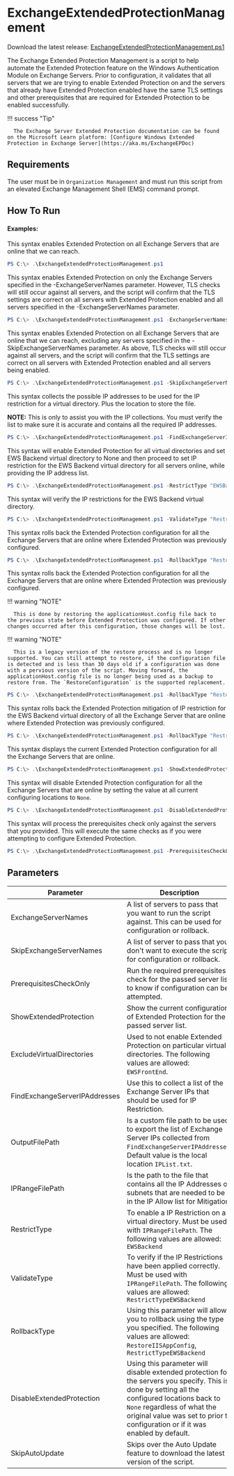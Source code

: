 # ExchangeExtendedProtectionManagement

Download the latest release: [ExchangeExtendedProtectionManagement.ps1](https://github.com/microsoft/CSS-Exchange/releases/latest/download/ExchangeExtendedProtectionManagement.ps1)

The Exchange Extended Protection Management is a script to help automate the Extended Protection feature on the Windows Authentication Module on Exchange Servers. Prior to configuration, it validates that all servers that we are trying to enable Extended Protection on and the servers that already have Extended Protection enabled have the same TLS settings and other prerequisites that are required for Extended Protection to be enabled successfully.

!!! success "Tip"

      The Exchange Server Extended Protection documentation can be found on the Microsoft Learn platform: [Configure Windows Extended Protection in Exchange Server](https://aka.ms/ExchangeEPDoc)


## Requirements

The user must be in `Organization Management` and must run this script from an
elevated Exchange Management Shell (EMS) command prompt.

## How To Run

#### Examples:

This syntax enables Extended Protection on all Exchange Servers that are online that we can reach.

```powershell
PS C:\> .\ExchangeExtendedProtectionManagement.ps1
```

This syntax enables Extended Protection on only the Exchange Servers specified
in the -ExchangeServerNames parameter. However, TLS checks will still occur against all
servers, and the script will confirm that the TLS settings are correct on all servers
with Extended Protection enabled and all servers specified in the -ExchangeServerNames parameter.

```powershell
PS C:\> .\ExchangeExtendedProtectionManagement.ps1 -ExchangeServerNames <Array_of_Server_Names>
```

This syntax enables Extended Protection on all Exchange Servers that are online that we
can reach, excluding any servers specified in the -SkipExchangeServerNames parameter.
As above, TLS checks will still occur against all servers, and the script will confirm
that the TLS settings are correct on all servers with Extended Protection enabled and all
servers being enabled.

```powershell
PS C:\> .\ExchangeExtendedProtectionManagement.ps1 -SkipExchangeServerNames <Array_of_Server_Names>
```

This syntax collects the possible IP addresses to be used for the IP restriction for a virtual directory. Plus the location to store the file.

**NOTE:** This is only to assist you with the IP collections. You must verify the list to make sure it is accurate and contains all the required IP addresses.

```powershell
PS C:\> .\ExchangeExtendedProtectionManagement.ps1 -FindExchangeServerIPAddresses -OutputFilePath "C:\temp\ExchangeIPs.txt"
```

This syntax will enable Extended Protection for all virtual directories and set EWS Backend virtual directory to None and then proceed to set IP restriction for the EWS Backend virtual directory for all servers online, while providing the IP address list.

```powershell
PS C:\> .\ExchangeExtendedProtectionManagement.ps1 -RestrictType "EWSBackend" -IPRangeFilePath "C:\temp\ExchangeIPs.txt"
```

This syntax will verify the IP restrictions for the EWS Backend virtual directory.

```powershell
PS C:\> .\ExchangeExtendedProtectionManagement.ps1 -ValidateType "RestrictTypeEWSBackend" -IPRangeFilePath "C:\temp\ExchangeIPs.txt"
```

This syntax rolls back the Extended Protection configuration for all the Exchange Servers that are online where Extended Protection was previously configured.

```powershell
PS C:\> .\ExchangeExtendedProtectionManagement.ps1 -RollbackType "RestoreConfiguration"
```

This syntax rolls back the Extended Protection configuration for all the Exchange Servers that are online where Extended Protection was previously configured.

!!! warning "NOTE"

      This is done by restoring the applicationHost.config file back to the previous state before Extended Protection was configured. If other changes occurred after this configuration, those changes will be lost.


!!! warning "NOTE"

      This is a legacy version of the restore process and is no longer supported. You can still attempt to restore, if the configuration file is detected and is less than 30 days old if a configuration was done with a pervious version of the script. Moving forward, the applicationHost.config file is no longer being used as a backup to restore from. The `RestoreConfiguration` is the supported replacement.


```powershell
PS C:\> .\ExchangeExtendedProtectionManagement.ps1 -RollbackType "RestoreIISAppConfig"
```

This syntax rolls back the Extended Protection mitigation of IP restriction for the EWS Backend virtual directory of all the Exchange Server that are online where Extended Protection was previously configured.

```powershell
PS C:\> .\ExchangeExtendedProtectionManagement.ps1 -RollbackType "RestrictTypeEWSBackend"
```

This syntax displays the current Extended Protection configuration for all the Exchange Servers that are online.

```powershell
PS C:\> .\ExchangeExtendedProtectionManagement.ps1 -ShowExtendedProtection
```

This syntax will disable Extended Protection configuration for all the Exchange Servers that are online by setting the value at all current configuring locations to `None`.

```powershell
PS C:\> .\ExchangeExtendedProtectionManagement.ps1 -DisableExtendedProtection
```

This syntax will process the prerequisites check only against the servers that you provided. This will execute the same checks as if you were attempting to configure Extended Protection.

```powershell
PS C:\> .\ExchangeExtendedProtectionManagement.ps1 -PrerequisitesCheckOnly
```

## Parameters

Parameter | Description
----------|------------
ExchangeServerNames | A list of servers to pass that you want to run the script against. This can be used for configuration or rollback.
SkipExchangeServerNames | A list of server to pass that you don't want to execute the script for configuration or rollback.
PrerequisitesCheckOnly | Run the required prerequisites check for the passed server list to know if configuration can be attempted.
ShowExtendedProtection | Show the current configuration of Extended Protection for the passed server list.
ExcludeVirtualDirectories | Used to not enable Extended Protection on particular virtual directories. The following values are allowed: `EWSFrontEnd`.
FindExchangeServerIPAddresses | Use this to collect a list of the Exchange Server IPs that should be used for IP Restriction.
OutputFilePath | Is a custom file path to be used to export the list of Exchange Server IPs collected from `FindExchangeServerIPAddresses`. Default value is the local location `IPList.txt`.
IPRangeFilePath | Is the path to the file that contains all the IP Addresses or subnets that are needed to be in the IP Allow list for Mitigation.
RestrictType | To enable a IP Restriction on a virtual directory. Must be used with `IPRangeFilePath`. The following values are allowed: `EWSBackend`
ValidateType | To verify if the IP Restrictions have been applied correctly. Must be used with `IPRangeFilePath`. The following values are allowed: `RestrictTypeEWSBackend`
RollbackType | Using this parameter will allow you to rollback using the type you specified. The following values are allowed: `RestoreIISAppConfig`, `RestrictTypeEWSBackend`
DisableExtendedProtection | Using this parameter will disable extended protection for the servers you specify. This is done by setting all the configured locations back to `None` regardless of what the original value was set to prior to configuration or if it was enabled by default.
SkipAutoUpdate | Skips over the Auto Update feature to download the latest version of the script.
